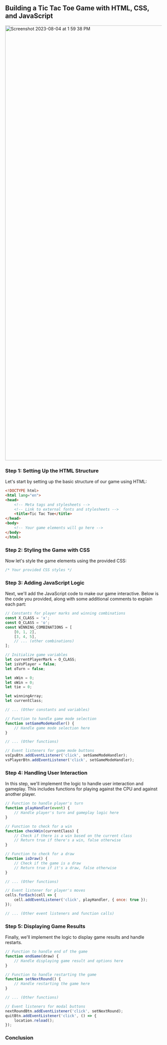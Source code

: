 ## Building a Tic Tac Toe Game with HTML, CSS, and JavaScript



<img width="1394" alt="Screenshot 2023-08-04 at 1 59 38 PM" src="https://github.com/developerrahulofficial/Tic-Tac-Toe-Game/assets/83329806/b59500a0-e261-4dc3-963a-f8881612bfce">


### Step 1: Setting Up the HTML Structure

Let's start by setting up the basic structure of our game using HTML:

```html
<!DOCTYPE html>
<html lang="en">
<head>
    <!-- Meta tags and stylesheets -->
    <!-- Link to external fonts and stylesheets -->
    <title>Tic Tac Toe</title>
</head>
<body>
    <!-- Your game elements will go here -->
</body>
</html>
```

### Step 2: Styling the Game with CSS

Now let's style the game elements using the provided CSS:

```css
/* Your provided CSS styles */
```

### Step 3: Adding JavaScript Logic

Next, we'll add the JavaScript code to make our game interactive. Below is the code you provided, along with some additional comments to explain each part:

```javascript
// Constants for player marks and winning combinations
const X_CLASS = 'x';
const O_CLASS = 'o';
const WINNING_COMBINATIONS = [
    [0, 1, 2],
    [3, 4, 5],
    // ... (other combinations)
];

// Initialize game variables
let currentPlayerMark = O_CLASS;
let isVsPlayer = false;
let oTurn = false;

let xWin = 0;
let oWin = 0;
let tie = 0;

let winningArray;
let currentClass;

// ... (Other constants and variables)

// Function to handle game mode selection
function setGameModeHandler() {
    // Handle game mode selection here
}

// ... (Other functions)

// Event listeners for game mode buttons
vsCpuBtn.addEventListener('click', setGameModeHandler);
vsPlayerBtn.addEventListener('click', setGameModeHandler);
```

### Step 4: Handling User Interaction

In this step, we'll implement the logic to handle user interaction and gameplay. This includes functions for playing against the CPU and against another player.

```javascript
// Function to handle player's turn
function playHandler(event) {
    // Handle player's turn and gameplay logic here
}

// Function to check for a win
function checkWin(currentClass) {
    // Check if there is a win based on the current class
    // Return true if there's a win, false otherwise
}

// Function to check for a draw
function isDraw() {
    // Check if the game is a draw
    // Return true if it's a draw, false otherwise
}

// ... (Other functions)

// Event listener for player's moves
cells.forEach(cell => {
    cell.addEventListener('click', playHandler, { once: true });
});

// ... (Other event listeners and function calls)
```

### Step 5: Displaying Game Results

Finally, we'll implement the logic to display game results and handle restarts.

```javascript
// Function to handle end of the game
function endGame(draw) {
    // Handle displaying game result and options here
}

// Function to handle restarting the game
function setNextRound() {
    // Handle restarting the game here
}

// ... (Other functions)

// Event listeners for modal buttons
nextRoundBtn.addEventListener('click', setNextRound);
quitBtn.addEventListener('click', () => {
    location.reload();
});
```

### Conclusion
